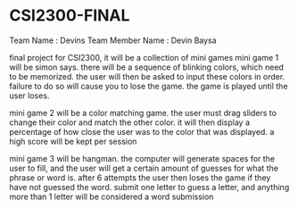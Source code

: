 # CSI2300-FINAL
Team Name : Devins Team
Member Name : Devin Baysa


final project for CSI2300, it will be a collection of mini games
mini game 1 will be simon says. there will be a sequence of blinking colors, which need to be memorized. the user will then be asked to input these colors in order. failure to do so will cause you to lose the game. the game is played until the user loses. 

mini game 2 will be a color matching game. the user must drag sliders to change their color and match the other color. it will then display a percentage of how close the user was to the color that was displayed. a high score will be kept per session

mini game 3 will be hangman. the computer will generate spaces for the user to fill, and the user will get a certain amount of guesses for what the phrase or word is. after 6 attempts the user then loses the game if they have not guessed the word. submit one letter to guess a letter, and anything more than 1 letter will be considered a word submission

